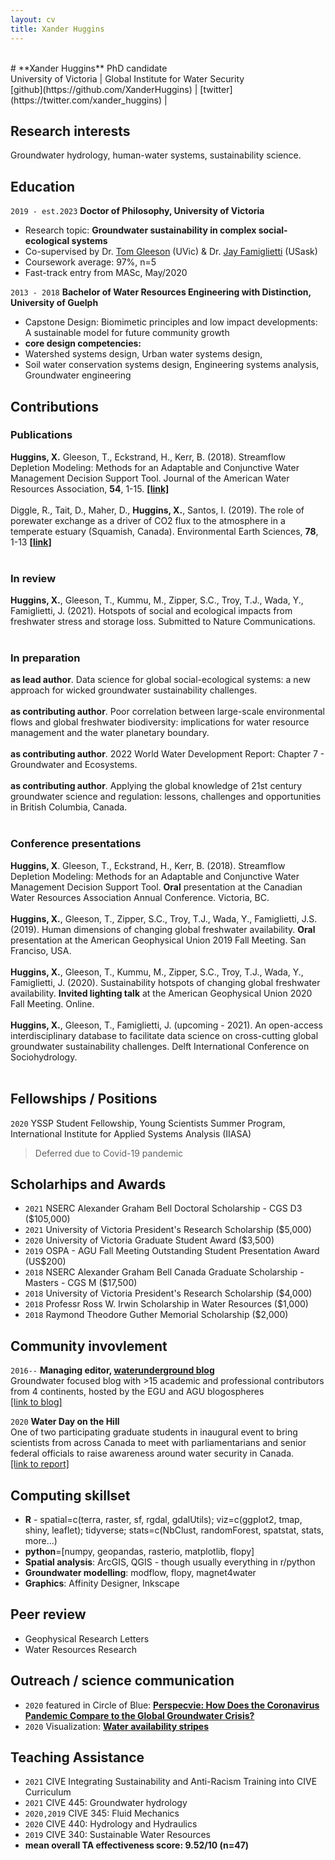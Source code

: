 ```yaml
---
layout: cv
title: Xander Huggins
---
```

<br/>
# **Xander Huggins** 
PhD candidate <br/> 
University of Victoria | Global Institute for Water Security <br/> 
[github](https://github.com/XanderHuggins) | [twitter](https://twitter.com/xander_huggins) | <xander.huggins@gmail.com>

## Research interests

Groundwater hydrology, human-water systems, sustainability science.

## Education

`2019 - est.2023`
__Doctor of Philosophy, University of Victoria__
- Research topic: **Groundwater sustainability in complex social-ecological systems**
- Co-supervised by Dr. [Tom Gleeson](http://www.groundwaterscienceandsustainability.org/) (UVic) & Dr. [Jay Famiglietti](https://jayfamiglietti.com/) (USask)
- Coursework average: 97%, n=5
- Fast-track entry from MASc, May/2020

`2013 - 2018`
__Bachelor of Water Resources Engineering with Distinction, University of Guelph__
- Capstone Design: Biomimetic principles and low impact developments: A sustainable model for future community growth
- **core design competencies:** 
- Watershed systems design, Urban water systems design, 
- Soil water conservation systems design, Engineering systems analysis, Groundwater engineering

## Contributions
### Publications

**Huggins, X.** Gleeson, T., Eckstrand, H., Kerr, B. (2018). Streamflow Depletion Modeling: Methods for an Adaptable and Conjunctive Water Management Decision Support Tool. Journal of the American Water Resources Association, **54**, 1-15. [**[link]**](https://doi.org/10.1111/1752-1688.12659)
<br/><br/>
Diggle, R., Tait, D., Maher, D., **Huggins, X.**, Santos, I. (2019). The role of porewater exchange as  a driver of CO2 flux to the atmosphere in a temperate estuary (Squamish, Canada). Environmental Earth Sciences, **78**, 1-13 [**[link]**](https://doi.org/10.1007/s12665-019-8291-3)
<br/><br/>
### In review 
**Huggins, X.**, Gleeson, T., Kummu, M., Zipper, S.C., Troy, T.J., Wada, Y., Famiglietti, J. (2021). Hotspots of social and ecological impacts from freshwater stress and storage loss. Submitted to Nature Communications.
<br/><br/>

### In preparation 
**as lead author**. Data science for global social-ecological systems: a new approach for wicked groundwater sustainability challenges.
<br/><br/>
**as contributing author**. Poor correlation between large-scale environmental flows and global freshwater biodiversity: implications for water resource management and the water planetary boundary.
<br/><br/>
**as contributing author**. 2022 World Water Development Report: Chapter 7 - Groundwater and Ecosystems.
<br/><br/>
**as contributing author**. Applying the global knowledge of 21st century groundwater science and regulation: lessons, challenges and opportunities in British Columbia, Canada.
<br/><br/>

### Conference presentations
**Huggins, X**. Gleeson, T., Eckstrand, H., Kerr, B. (2018). Streamflow Depletion Modeling: Methods for an Adaptable and Conjunctive Water Management Decision Support Tool. **Oral** presentation at the Canadian Water Resources Association Annual Conference. Victoria, BC.
<br/><br/>
**Huggins, X.**, Gleeson, T., Zipper, S.C., Troy, T.J., Wada, Y., Famiglietti, J.S. (2019). Human dimensions of changing global freshwater availability. **Oral** presentation at the American Geophysical Union 2019 Fall Meeting. San Franciso, USA.
<br/><br/>
**Huggins, X.**, Gleeson, T., Kummu, M., Zipper, S.C., Troy, T.J., Wada, Y., Famiglietti, J. (2020). Sustainability hotspots of changing global freshwater availability. **Invited lighting talk** at the American Geophysical Union 2020 Fall Meeting. Online.
<br/><br/>
**Huggins, X.**, Gleeson, T., Famiglietti, J. (upcoming - 2021). An open-access interdisciplinary database to facilitate data science on cross-cutting global groundwater sustainability challenges. Delft International Conference on Sociohydrology.
<br/><br/>

## Fellowships / Positions
`2020`
YSSP Student Fellowship, Young Scientists Summer Program, International Institute for Applied Systems Analysis (IIASA) <br/>
> Deferred due to Covid-19 pandemic

## Scholarhips and Awards
- `2021` NSERC Alexander Graham Bell Doctoral Scholarship - CGS D3 ($105,000)
- `2021` University of Victoria President's Research Scholarship ($5,000)
- `2020` University of Victoria Graduate Student Award ($3,500)
- `2019` OSPA - AGU Fall Meeting Outstanding Student Presentation Award (US$200)
- `2018` NSERC Alexander Graham Bell Canada Graduate Scholarship - Masters - CGS M ($17,500)
- `2018` University of Victoria President's Research Scholarship ($4,000)
- `2018` Professr Ross W. Irwin Scholarship in Water Resources ($1,000)
- `2018` Raymond Theodore Guther Memorial Scholarship ($2,000)

## Community invovlement
`2016--`
__Managing editor, [waterunderground blog](https://blogs.egu.eu/network/water-underground/)__ <br/>
Groundwater focused blog with >15 academic and professional contributors from 4 continents, hosted by the EGU and AGU blogospheres <br/>
[[link to blog]](https://blogs.egu.eu/network/water-underground/)

 `2020`
__Water Day on the Hill__ <br/>
One of two participating graduate students in inaugural event to bring scientists from across Canada to meet with parliamentarians and senior federal officials to raise awareness around water security in Canada. <br/>
[[link to report]](https://water.usask.ca/documents/events/water-day-on-the-hill-report.pdf)

## Computing skillset
- **R** - spatial=c(terra, raster, sf, rgdal, gdalUtils); viz=c(ggplot2, tmap, shiny, leaflet); tidyverse; stats=c(NbClust, randomForest, spatstat, stats, more...)
- **python**=[numpy, geopandas, rasterio, matplotlib, flopy]
- **Spatial analysis**: ArcGIS, QGIS - though usually everything in r/python
- **Groundwater modelling**:  modflow, flopy, magnet4water 
- **Graphics**: Affinity Designer, Inkscape

## Peer review 
- Geophysical Research Letters
- Water Resources Research

## Outreach / science communication
- `2020` featured in Circle of Blue: [**Perspecvie: How Does the Coronavirus Pandemic Compare to the Global Groundwater Crisis?**](https://www.circleofblue.org/2020/world/perspective-how-does-the-coronavirus-crisis-compare-to-the-global-groundwater-crisis/)
- `2020` Visualization: [**Water availability stripes**](http://www.xanderhuggins.ca/waterstripes.html)

## Teaching Assistance 
- `2021` CIVE Integrating Sustainability and Anti-Racism Training into CIVE Curriculum 
- `2021` CIVE 445: Groundwater hydrology 
- `2020,2019` CIVE 345: Fluid Mechanics 
- `2020` CIVE 440: Hydrology and Hydraulics
- `2019` CIVE 340: Sustainable Water Resources
- __mean overall TA effectiveness score: 9.52/10 (n=47)__
<br/>
